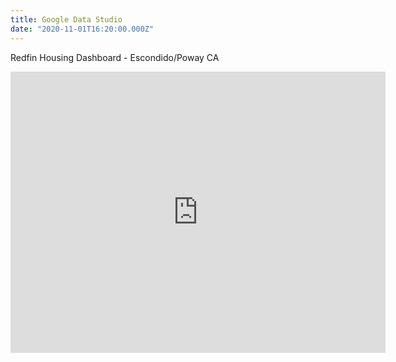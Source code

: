 ```yaml
---
title: Google Data Studio
date: "2020-11-01T16:20:00.000Z"
---
```


Redfin Housing Dashboard - Escondido/Poway CA

<iframe width="600" height="450" src="https://lookerstudio.google.com/embed/reporting/568af2d9-36af-493a-9ac8-b0399c34b7ee/page/MCpmB" frameborder="0" style="border:0" allowfullscreen></iframe>
